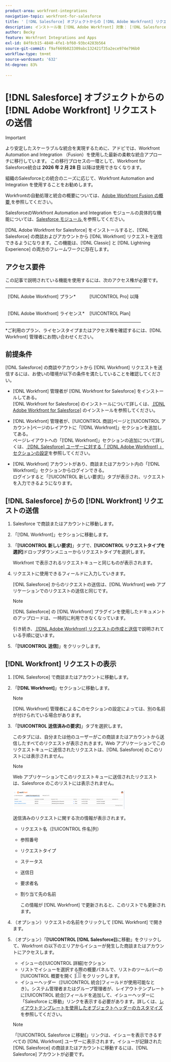 ```yaml
---
product-area: workfront-integrations
navigation-topic: workfront-for-salesforce
title: ' [!DNL Salesforce] オブジェクトからの [!DNL Adobe Workfront] リクエストの送信'
description: インストール後 [!DNL Adobe Workfront] 対象： [!DNL Salesforce], you can submit [!DNL Workfront] からのリクエスト [!DNL Salesforce] 商談とアカウント。 この機能は、Classic と Lightning Experience の両方のフレームワークに存在します。
author: Becky
feature: Workfront Integrations and Apps
exl-id: 84f8cb15-4840-4fe1-bf60-93bc4283b564
source-git-commit: f9af669b023309abc132421f35a2ece974e796b0
workflow-type: tm+mt
source-wordcount: '632'
ht-degree: 83%

---
```


# [!DNL Salesforce] オブジェクトからの [!DNL Adobe Workfront] リクエストの送信

>[!IMPORTANT]
>
>より安定したスケーラブルな統合を実現するために、アドビでは、Workfront Automation and Integration （Fusion）を使用した最新の柔軟な統合アプローチに移行しています。 この移行プロセスの一環として、Workfront for Salesforce統合は **2026 年 2 月 28 日** 以降は使用できなくなります。
>
>組織のSalesforceとの統合のニーズに応じて、Workfront Automation and Integration を使用することをお勧めします。
>
>Workfrontの自動処理と統合の概要については、[Adobe Workfront Fusion の概要 ](https://experienceleague.adobe.com/en/docs/workfront-fusion/using/get-started-with-fusion/understand-workfront-fusion/workfront-fusion-overview) を参照してください。
>
>SalesforceのWorkfront Automation and Integration モジュールの具体的な機能については、[Salesforce モジュール ](https://experienceleague.adobe.com/en/docs/workfront-fusion/using/references/apps-and-their-modules/third-party-app-connectors/salesforce-modules) を参照してください。

[!DNL Adobe Workfront for Salesforce] をインストールすると、[!DNL Salesforce] の商談およびアカウントから [!DNL Workfront] リクエストを送信できるようになります。この機能は、[!DNL Classic] と [!DNL Lightning Experience] の両方のフレームワークに存在します。

## アクセス要件

この記事で説明されている機能を使用するには、次のアクセス権が必要です。

<table style="table-layout:auto"> 
 <col> 
 <col> 
 <tbody> 
  <tr> 
   <td role="rowheader"><p>[!DNL Adobe Workfront] プラン*</p></td> 
   <td> <p>[!UICONTROL Pro] 以降</p> </td> 
  </tr> 
  <tr> 
   <td role="rowheader"><p>[!DNL Adobe Workfront] ライセンス*</p></td> 
   <td> <p>[!UICONTROL Plan]</p> </td> 
  </tr> 
 </tbody> 
</table>

&#42;ご利用のプラン、ライセンスタイプまたはアクセス権を確認するには、[!DNL Workfront] 管理者にお問い合わせください。

## 前提条件

[!DNL Salesforce] の商談やアカウントから [!DNL Workfront] リクエストを送信するには、お使いの環境が以下の条件を満たしていることを確認してください。

* [!DNL Workfront] 管理者が [!DNL Workfront for Salesforce] をインストールしてある。\
   [!DNL Workfront for Salesforce] のインストールについて詳しくは、[ [!DNL Adobe Workfront for Salesforce]](../../workfront-integrations-and-apps/using-workfront-with-salesforce/install-workfront-for-salesforce.md) のインストールを参照してください。

* [!DNL Workfront] 管理者が、[!UICONTROL 商談]ページと[!UICONTROL アカウント]ページのレイアウトに「[!DNL Workfront]」セクションを追加してある。\
   ページレイアウトへの「[!DNL Workfront]」セクションの追加について詳しくは、[ [!DNL Salesforce] ユーザーに対する「 [!DNL Adobe Workfront] 」セクションの設定](../../workfront-integrations-and-apps/using-workfront-with-salesforce/configure-wf-section-for-salesforce-users.md)を参照してください。

* [!DNL Workfront] アカウントがあり、商談またはアカウント内の「[!DNL Workfront]」セクションからログインできる。\
   ログインすると「[!UICONTROL 新しい要求]」タブが表示され、リクエストを入力できるようになります。

## [!DNL Salesforce] からの [!DNL Workfront] リクエストの送信

1. Salesforce で商談またはアカウントに移動します。
1. 「[!DNL Workfront]」セクションに移動します。
1. 「**[!UICONTROL 新しい要求]**」タブで、**[!UICONTROL リクエストタイプを選択]**&#x200B;ドロップダウンメニューからリクエストタイプを選択します。

   Workfront で表示されるリクエストキューと同じものが表示されます。

1. リクエストに使用できるフィールドに入力していきます。

   [!DNL Salesforce] からのリクエストの送信は、[!DNL Workfront] web アプリケーションでのリクエストの送信と同じです。

   >[!NOTE]
   >
   >[!DNL Salesforce] の [!DNL Workfront] プラグインを使用したドキュメントのアップロードは、一時的に利用できなくなっています。

   引き続き、[ [!DNL Adobe Workfront] リクエストの作成と送信](../../manage-work/requests/create-requests/create-submit-requests.md)で説明されている手順に従います。

1. 「**[!UICONTROL 送信]**」をクリックします。

## [!DNL Workfront] リクエストの表示

1. [!DNL Salesforce] で商談またはアカウントに移動します。
1. 「**[!DNL Workfront]**」セクションに移動します。

   >[!NOTE]
   >
   >[!DNL Workfront] 管理者によるこのセクションの設定によっては、別の名前が付けられている場合があります。

1. 「**[!UICONTROL 送信済みの要求]**」タブを選択します。

   このタブには、自分または他のユーザーがこの商談またはアカウントから送信したすべてのリクエストが表示されきます。Web アプリケーションでこのリクエストキューに送信されたリクエストは、[!DNL Salesforce] のこのリストには表示されません。

   >[!NOTE]
   >
   >Web アプリケーションでこのリクエストキューに送信されたリクエストは、Salesforce のこのリストには表示されません。

   ![salesforce_submitted_requests.png](assets/salesforce-submitted-requests-350x58.png)

   送信済みのリクエストに関する次の情報が表示されます。

   * リクエスト名（[!UICONTROL 件名]列）
   * 参照番号
   * リクエストタイプ
   * ステータス
   * 送信日
   * 要求者名
   * 割り当て先の名前

     この情報が [!DNL Workfront] で更新されると、このリストでも更新されます。

1. （オプション）リクエストの名前をクリックして [!DNL Workfront] で開きます。

1. （オプション）「**[!UICONTROL [!DNL Salesforce]]**&#x200B;に移動」をクリックして、Workfront の以下のエリアからイシューが発生した商談またはアカウントにアクセスします。

   * イシューの[!UICONTROL 詳細]セクション
   * リストでイシューを選択する際の概要パネルで、リストのツールバーの [!UICONTROL  概要を開く ]![ 概要パネルアイコン ](assets/summary-panel-icon.png) をクリックします。
   * イシューヘッダー（[!UICONTROL 統合]フィールドが使用可能なとき）。システム管理者またはグループ管理者が、レイアウトテンプレートに[!UICONTROL 統合]フィールドを追加して、イシューヘッダーに「Salesforce に移動」リンクを表示する必要があります。詳しくは、[レイアウトテンプレートを使用したオブジェクトヘッダーのカスタマイズ](../../administration-and-setup/customize-workfront/use-layout-templates/customize-object-headers.md)を参照してください。

   >[!NOTE]
   >
   >「[!UICONTROL Salesforce に移動]」リンクは、イシューを表示できるすべての [!DNL Workfront] ユーザーに表示されます。イシューが記録された [!DNL Salesforce] の商談またはアカウントに移動するには、[!DNL Salesforce] アカウントが必要です。
